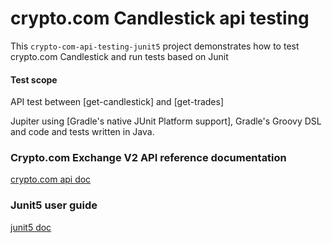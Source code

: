 # crypto.com Candlestick api testing

This `crypto-com-api-testing-junit5` project demonstrates how to test crypto.com Candlestick and run tests based on Junit

#### Test scope
API test between [get-candlestick] and [get-trades]

Jupiter using [Gradle's native JUnit Platform support], Gradle's Groovy DSL
and code and tests written in Java.

### Crypto.com Exchange V2 API reference documentation
[crypto.com api doc](https://exchange-docs.crypto.com/spot/index.html#public-get-candlestick)

### Junit5 user guide
[junit5 doc](https://junit.org/junit5/docs/current/user-guide/)
